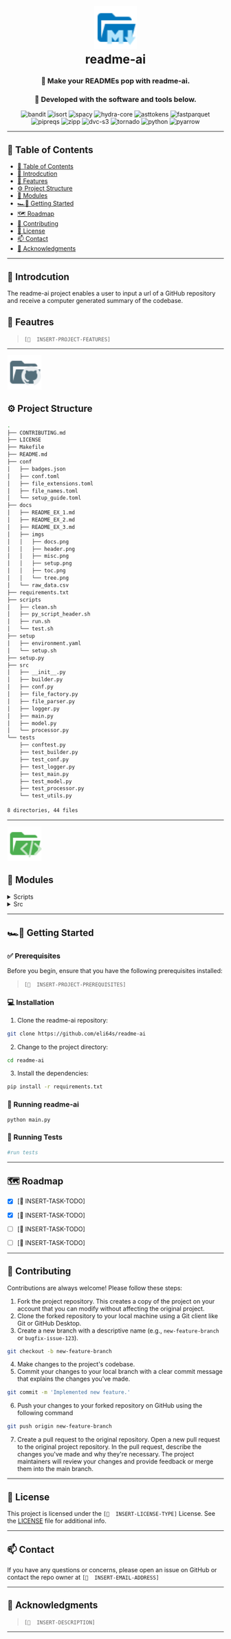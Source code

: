 
<div align="center">
<h1 align="center">
<img src="https://raw.githubusercontent.com/PKief/vscode-material-icon-theme/ec559a9f6bfd399b82bb44393651661b08aaf7ba/icons/folder-markdown-open.svg" width="100" />
<br>
readme-ai
</h1>
<h3 align="center">📍 Make your READMEs pop with readme-ai.</h3>
<h3 align="center">🚀 Developed with the software and tools below.</h3>
<p align="center">

<img src="https://img.shields.io/badge/spaCy-09A3D5.svg?style=for-the-badge&logo=spaCy&logoColor=white" alt="bandit" />
<img src="https://img.shields.io/badge/Python-3776AB.svg?style=for-the-badge&logo=Python&logoColor=white" alt="isort" />
<img src="https://img.shields.io/badge/OpenAI-412991.svg?style=for-the-badge&logo=OpenAI&logoColor=white" alt="spacy" />
<img src="https://img.shields.io/badge/Pytest-0A9EDC.svg?style=for-the-badge&logo=Pytest&logoColor=white" alt="hydra-core" />
<img src="https://img.shields.io/badge/DVC-13ADC7.svg?style=for-the-badge&logo=DVC&logoColor=white" alt="asttokens" />
<img src="https://img.shields.io/badge/scikitlearn-F7931E.svg?style=for-the-badge&logo=scikit-learn&logoColor=white" alt="fastparquet" />

<img src="https://img.shields.io/badge/ZeroMQ-DF0000.svg?style=for-the-badge&logo=ZeroMQ&logoColor=white" alt="pipreqs" />
<img src="https://img.shields.io/badge/pandas-150458.svg?style=for-the-badge&logo=pandas&logoColor=white" alt="zipp" />
<img src="https://img.shields.io/badge/OpenSSL-721412.svg?style=for-the-badge&logo=OpenSSL&logoColor=white" alt="dvc-s3" />
<img src="https://img.shields.io/badge/NumPy-013243.svg?style=for-the-badge&logo=NumPy&logoColor=white" alt="tornado" />
<img src="https://img.shields.io/badge/precommit-FAB040.svg?style=for-the-badge&logo=pre-commit&logoColor=black" alt="python" />
<img src="https://img.shields.io/badge/SciPy-8CAAE6.svg?style=for-the-badge&logo=SciPy&logoColor=white" alt="pyarrow" />
</p>

</div>

---
## 📍 Table of Contents
- [📍 Table of Contents](#-table-of-contents)
- [👋 Introdcution](#-introdcution)
- [🔮 Features](#-features)
- [⚙️ Project Structure](#project-structure)
- [🧩 Modules](#modules)
- [🏎💨 Getting Started](#-getting-started)
- [🗺 Roadmap](#-roadmap)
- [🤝 Contributing](#-contributing)
- [🪪 License](#-license)
- [📫 Contact](#-contact)
- [🙏 Acknowledgments](#-acknowledgments)

---

## 👋 Introdcution

The readme-ai project enables a user to input a url of a GitHub repository and receive a computer generated summary of the codebase.

## 🔮 Feautres

> `[📌  INSERT-PROJECT-FEATURES]`

---

<img src="https://raw.githubusercontent.com/PKief/vscode-material-icon-theme/ec559a9f6bfd399b82bb44393651661b08aaf7ba/icons/folder-github-open.svg" width="80" />

## ⚙️ Project Structure

```bash
.
├── CONTRIBUTING.md
├── LICENSE
├── Makefile
├── README.md
├── conf
│   ├── badges.json
│   ├── conf.toml
│   ├── file_extensions.toml
│   ├── file_names.toml
│   └── setup_guide.toml
├── docs
│   ├── README_EX_1.md
│   ├── README_EX_2.md
│   ├── README_EX_3.md
│   ├── imgs
│   │   ├── docs.png
│   │   ├── header.png
│   │   ├── misc.png
│   │   ├── setup.png
│   │   ├── toc.png
│   │   └── tree.png
│   └── raw_data.csv
├── requirements.txt
├── scripts
│   ├── clean.sh
│   ├── py_script_header.sh
│   ├── run.sh
│   └── test.sh
├── setup
│   ├── environment.yaml
│   └── setup.sh
├── setup.py
├── src
│   ├── __init__.py
│   ├── builder.py
│   ├── conf.py
│   ├── file_factory.py
│   ├── file_parser.py
│   ├── logger.py
│   ├── main.py
│   ├── model.py
│   └── processor.py
└── tests
    ├── conftest.py
    ├── test_builder.py
    ├── test_conf.py
    ├── test_logger.py
    ├── test_main.py
    ├── test_model.py
    ├── test_processor.py
    └── test_utils.py

8 directories, 44 files
```
---

<img src="https://raw.githubusercontent.com/PKief/vscode-material-icon-theme/ec559a9f6bfd399b82bb44393651661b08aaf7ba/icons/folder-src-open.svg" width="80" />

## 🧩 Modules
<details closed><summary>Scripts</summary>

| File                | Summary                                                                                                                                                                               |
|:--------------------|:--------------------------------------------------------------------------------------------------------------------------------------------------------------------------------------|
| py_script_header.sh | This code is a Bash script that iterates through all the . py files in a specified folder and adds a header to each file containing the script name, the date, and the author's name. |
| run.sh              | This code is a Bash script that activates a Conda environment and runs a Python script. It also allows for the exporting of environment variables.                                    |
| clean.sh            | This code is a Bash script that cleans up Python cache files, removes build artifacts, Jupyter notebook checkpoints, and pytest cache.                                                |

</details>

<details closed><summary>Src</summary>

| File            | Summary                                                                                                                                                                                                                                                                                                                                                               |
|:----------------|:----------------------------------------------------------------------------------------------------------------------------------------------------------------------------------------------------------------------------------------------------------------------------------------------------------------------------------------------------------------------|
| file_parser.py  | This code is a file parser module that parses various types of files to find dependencies. It contains functions to parse files such as requirements. txt, conda. yml, Pipfile, Gemfile, Cargo. lock, Cargo. toml, build. gradle, build. sbt, composer. json, composer. lock, conda. yml, dependencies. yml, environment. yml, snapcraft. yaml, snap/snapcraft. yaml, |
| conf.py         | This code defines configuration constants for an application, including OpenAI API details, GitHub repository details, Markdown template code, and project file paths.                                                                                                                                                                                                |
| processor.py    | This code is a Python script that is used to process a GitHub repository. It uses the requests library to fetch files from the repository, and the file_parser library to parse the files.                                                                                                                                                                            |
| logger.py       | This code creates a Logger class which provides methods for logging messages with different levels of severity. It also configures the logger to use a colored formatter for displaying the log messages.                                                                                                                                                             |
| file_factory.py | This FileHandler class provides a factory module for reading and writing files in markdown, toml, and json formats. It contains methods for reading and writing files, as well as methods for getting the appropriate reader or writer for a given file extension.                                                                                                    |
| model.py        | This code implements an OpenAI GPT-3 model for generating summary text from code files. It uses the OpenAI API to generate summary text from code files, and then uses the Spacy library to summarize the text.                                                                                                                                                       |
| builder.py      | This code builds a README. md file from a template and data. It uses the pandas library to parse the data, the git library to clone a repository, and the subprocess library to create a directory tree.                                                                                                                                                              |
| main.py         | This code is a Python script that generates a README. md file for a given repository using OpenAI. It takes in command line arguments for the API key, output file path, and repository URL.                                                                                                                                                                          |

</details>
<hr />

## 🏎💨 Getting Started

### ✅ Prerequisites

Before you begin, ensure that you have the following prerequisites installed:
> `[📌  INSERT-PROJECT-PREREQUISITES]`

### 💻 Installation

1. Clone the readme-ai repository:
```sh
git clone https://github.com/eli64s/readme-ai
```

2. Change to the project directory:
```sh
cd readme-ai
```

3. Install the dependencies:
```sh
pip install -r requirements.txt
```

### 🤖 Running readme-ai

```sh
python main.py
```

### 🧪 Running Tests
```sh
#run tests
```

<hr />

## 🗺 Roadmap

- [X] [📌  INSERT-TASK-TODO]
- [X] [📌  INSERT-TASK-TODO]
- [ ] [📌  INSERT-TASK-TODO]
- [ ] [📌  INSERT-TASK-TODO]


---

## 🤝 Contributing
Contributions are always welcome! Please follow these steps:
1. Fork the project repository. This creates a copy of the project on your account that you can modify without affecting the original project.
2. Clone the forked repository to your local machine using a Git client like Git or GitHub Desktop.
3. Create a new branch with a descriptive name (e.g., `new-feature-branch` or `bugfix-issue-123`).
```sh
git checkout -b new-feature-branch
```
4. Make changes to the project's codebase.
5. Commit your changes to your local branch with a clear commit message that explains the changes you've made.
```sh
git commit -m 'Implemented new feature.'
```
6. Push your changes to your forked repository on GitHub using the following command
```sh
git push origin new-feature-branch
```
7. Create a pull request to the original repository.
Open a new pull request to the original project repository. In the pull request, describe the changes you've made and why they're necessary. 
The project maintainers will review your changes and provide feedback or merge them into the main branch.

---

## 🪪 License

This project is licensed under the `[📌  INSERT-LICENSE-TYPE]` License. See the [LICENSE](https://docs.github.com/en/communities/setting-up-your-project-for-healthy-contributions/adding-a-license-to-a-repository) file for additional info.

---

## 📫 Contact

If you have any questions or concerns, please open an issue on GitHub or contact the repo owner at `[📌  INSERT-EMAIL-ADDRESS]`

---

## 🙏 Acknowledgments
> `[📌  INSERT-DESCRIPTION]`


---

